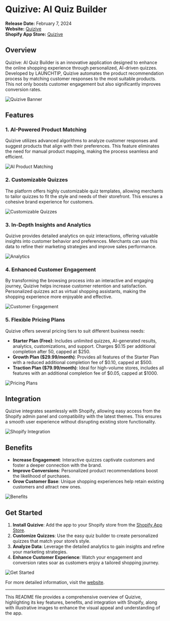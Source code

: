 

# Quizive: AI Quiz Builder
 
**Release Date:** February 7, 2024  
**Website:** [Quizive](https://www.launchtip.com/apps/quizive/)  
**Shopify App Store:** [Quizive](https://apps.shopify.com/quizive-app)

## Overview

Quizive: AI Quiz Builder is an innovative application designed to enhance the online shopping experience through personalized, AI-driven quizzes. Developed by LAUNCHTIP, Quizive automates the product recommendation process by matching customer responses to the most suitable products. This not only boosts customer engagement but also significantly improves conversion rates.

![Quizive Banner](images/quizive_banner.webp)

## Features

### 1. AI-Powered Product Matching

Quizive utilizes advanced algorithms to analyze customer responses and suggest products that align with their preferences. This feature eliminates the need for manual product mapping, making the process seamless and efficient.

![AI Product Matching](images/add-product-quiz.png)

### 2. Customizable Quizzes

The platform offers highly customizable quiz templates, allowing merchants to tailor quizzes to fit the style and needs of their storefront. This ensures a cohesive brand experience for customers.

![Customizable Quizzes](images/create-quiz.png)

### 3. In-Depth Insights and Analytics

Quizive provides detailed analytics on quiz interactions, offering valuable insights into customer behavior and preferences. Merchants can use this data to refine their marketing strategies and improve sales performance.

![Analytics](images/insights.png)

### 4. Enhanced Customer Engagement

By transforming the browsing process into an interactive and engaging journey, Quizive helps increase customer retention and satisfaction. Personalized quizzes act as virtual shopping assistants, making the shopping experience more enjoyable and effective.

![Customer Engagement](images/quiz-play.png)

### 5. Flexible Pricing Plans

Quizive offers several pricing tiers to suit different business needs:
- **Starter Plan (Free)**: Includes unlimited quizzes, AI-generated results, analytics, customizations, and support. Charges $0.15 per additional completion after 50, capped at $250.
- **Growth Plan ($29.99/month)**: Provides all features of the Starter Plan with a reduced additional completion fee of $0.10, capped at $500.
- **Traction Plan ($79.99/month)**: Ideal for high-volume stores, includes all features with an additional completion fee of $0.05, capped at $1000.

![Pricing Plans](images/select-plan.png)

## Integration

Quizive integrates seamlessly with Shopify, allowing easy access from the Shopify admin panel and compatibility with the latest themes. This ensures a smooth user experience without disrupting existing store functionality.

![Shopify Integration](images/publish-quiz.png)

## Benefits

- **Increase Engagement**: Interactive quizzes captivate customers and foster a deeper connection with the brand.
- **Improve Conversions**: Personalized product recommendations boost the likelihood of purchases.
- **Grow Customer Base**: Unique shopping experiences help retain existing customers and attract new ones.

![Benefits](images/benefits.png)

## Get Started

1. **Install Quizive**: Add the app to your Shopify store from the [Shopify App Store](https://apps.shopify.com/quizive-app).
2. **Customize Quizzes**: Use the easy quiz builder to create personalized quizzes that match your store’s style.
3. **Analyze Data**: Leverage the detailed analytics to gain insights and refine your marketing strategies.
4. **Enhance Customer Experience**: Watch your engagement and conversion rates soar as customers enjoy a tailored shopping journey.

![Get Started](images/publish-quiz.png)

For more detailed information, visit the [website](https://www.launchtip.com/apps/quizive/).

---

This README file provides a comprehensive overview of Quizive, highlighting its key features, benefits, and integration with Shopify, along with illustrative images to enhance the visual appeal and understanding of the app.